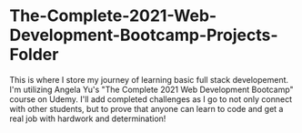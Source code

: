 # The-Complete-2021-Web-Development-Bootcamp-Projects-Folder
This is where I store my journey of learning basic full stack developement. I'm utilizing Angela Yu's "The Complete 2021 Web Development Bootcamp" course on Udemy. 
I'll add completed challenges as I go to not only connect with other students, but to prove that anyone can learn to code and get a real job with hardwork and determination! 

